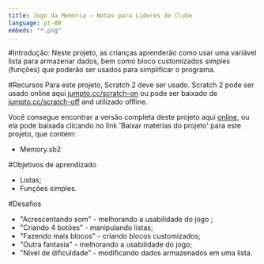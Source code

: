 ```yaml
---
title: Jogo da Memória — Notas para Líderes de Clube
language: pt-BR
embeds: "*.png"
...
```


#Introdução:
Neste projeto, as crianças aprenderão como usar uma variável lista para armazenar dados, bem como bloco customizados simples (funções) que poderão ser usados para simplificar o programa.

#Recursos
Para este projeto, Scratch 2 deve ser usado. Scratch 2 pode ser usado online aqui  [jumpto.cc/scratch-on](http://jumpto.cc/scratch-on) ou pode ser baixado de  [jumpto.cc/scratch-off](http://jumpto.cc/scratch-off) and utilizado offline.

Você consegue encontrar a versão completa deste projeto aqui <a href="http://scratch.mit.edu/projects/34874510/#editor">online</a>, ou ela pode baixada clicando no link 'Baixar materias do projeto' para este projeto, que contém:

+ Memory.sb2

#Objetivos de aprendizado
+ Listas;
+ Funções simples.

#Desafios
+ "Acrescentando som" - melhorando a usabilidade do jogo ;
+ "Criando 4 botões" - manipulando listas;
+ "Fazendo mais blocos" - criando blocos customizados;
+ "Outra fantasia" - melhorando a usabilidade do jogo;
+ "Nível de dificuldade" - modificando dados armazenados em uma lista.
